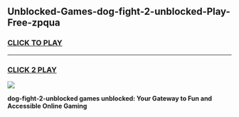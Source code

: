 
## Unblocked-Games-dog-fight-2-unblocked-Play-Free-zpqua
<h3>
<a href="https://premium76.site?title=dog-fight-2-unblocked&ref=18A1">CLICK TO PLAY</a></h3>
<hr>

<h3>
<a href="https://premium76.site?title=dog-fight-2-unblocked&ref=18A1">CLICK 2 PLAY</a>
  
</h3>

<a href="https://premium76.site?title=dog-fight-2-unblocked&ref=18A1"><img src="https://clearcache.store/games.png"></a>


**dog-fight-2-unblocked games unblocked: Your Gateway to Fun and Accessible Online Gaming**
